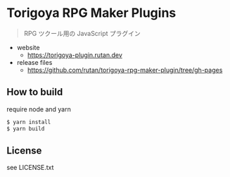 # Torigoya RPG Maker Plugins

> RPG ツクール用の JavaScript プラグイン

- website
  - https://torigoya-plugin.rutan.dev
- release files
  - https://github.com/rutan/torigoya-rpg-maker-plugin/tree/gh-pages

## How to build

require node and yarn

```bash
$ yarn install
$ yarn build
```

## License

see LICENSE.txt

